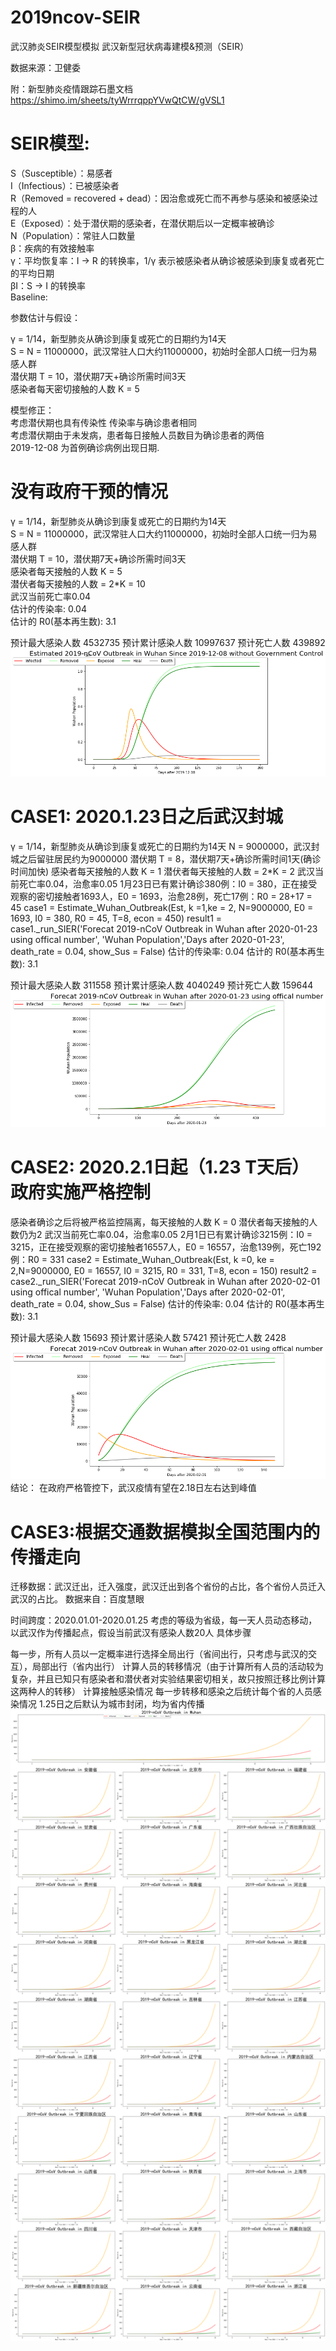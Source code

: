 # 2019ncov-SEIR
 武汉肺炎SEIR模型模拟
武汉新型冠状病毒建模&预测（SEIR）

数据来源：卫健委

附：新型肺炎疫情跟踪石墨文档 https://shimo.im/sheets/tyWrrrqppYVwQtCW/gVSL1
# SEIR模型:
S（Susceptible）：易感者  
I（Infectious）：已被感染者  
R（Removed = recovered + dead）：因治愈或死亡而不再参与感染和被感染过程的人  
E（Exposed）：处于潜伏期的感染者，在潜伏期后以一定概率被确诊  
N（Population）：常驻人口数量  
β：疾病的有效接触率  
γ：平均恢复率：I -> R 的转换率，1/γ 表示被感染者从确诊被感染到康复或者死亡的平均日期  
βI：S -> I 的转换率  
Baseline:

参数估计与假设：

γ = 1/14，新型肺炎从确诊到康复或死亡的日期约为14天  
S = N = 11000000，武汉常驻人口大约11000000，初始时全部人口统一归为易感人群  
潜伏期 T = 10，潜伏期7天+确诊所需时间3天  
感染者每天密切接触的人数 K = 5    

模型修正：    
考虑潜伏期也具有传染性 传染率与确诊患者相同    
考虑潜伏期由于未发病，患者每日接触人员数目为确诊患者的两倍  
2019-12-08 为首例确诊病例出现日期. 

# 没有政府干预的情况

γ = 1/14，新型肺炎从确诊到康复或死亡的日期约为14天  
S = N = 11000000，武汉常驻人口大约11000000，初始时全部人口统一归为易感人群  
潜伏期 T = 10，潜伏期7天+确诊所需时间3天  
感染者每天接触的人数 K = 5  
潜伏者每天接触的人数 = 2*K = 10  
武汉当前死亡率0.04  
估计的传染率: 0.04   
估计的 R0(基本再生数): 3.1  

预计最大感染人数  4532735
预计累计感染人数  10997637
预计死亡人数  439892
![不采取措施](https://github.com/slingling/2019ncov-SEIR/blob/master/results/origin-%E6%AD%A6%E6%B1%89.png?raw=true)
# CASE1: 2020.1.23日之后武汉封城

γ = 1/14，新型肺炎从确诊到康复或死亡的日期约为14天
N = 9000000，武汉封城之后留驻居民约为9000000
潜伏期 T = 8，潜伏期7天+确诊所需时间1天(确诊时间加快)
感染者每天接触的人数 K = 1
潜伏者每天接触的人数 = 2*K = 2
武汉当前死亡率0.04，治愈率0.05
1月23日已有累计确诊380例：I0 = 380，正在接受观察的密切接触者1693人，E0 = 1693，治愈28例，死亡17例：R0 = 28+17 = 45
case1 = Estimate_Wuhan_Outbreak(Est, k =1,ke = 2, N=9000000,
                E0 = 1693, I0 = 380, R0 = 45, T=8, econ = 450)
result1 = case1._run_SIER('Forecat 2019-nCoV Outbreak in Wuhan after 2020-01-23 using offical number',
        'Wuhan Population','Days after 2020-01-23', death_rate = 0.04, show_Sus = False)
估计的传染率: 0.04 
估计的 R0(基本再生数): 3.1

预计最大感染人数  311558
预计累计感染人数  4040249
预计死亡人数  159644
![case1](https://github.com/slingling/2019ncov-SEIR/blob/master/results/case1.png?raw=true)
# CASE2: 2020.2.1日起（1.23 T天后）政府实施严格控制

感染者确诊之后将被严格监控隔离，每天接触的人数 K = 0
潜伏者每天接触的人数仍为2
武汉当前死亡率0.04，治愈率0.05
2月1日已有累计确诊3215例：I0 = 3215，正在接受观察的密切接触者16557人，E0 = 16557，治愈139例，死亡192例：R0 = 331
case2 = Estimate_Wuhan_Outbreak(Est, k =0, ke = 2,N=9000000,
                E0 = 16557, I0 = 3215, R0 = 331, T=8, econ = 150)
result2 = case2._run_SIER('Forecat 2019-nCoV Outbreak in Wuhan after 2020-02-01 using offical number',
        'Wuhan Population','Days after 2020-02-01', death_rate = 0.04, show_Sus = False)
估计的传染率: 0.04 
估计的 R0(基本再生数): 3.1

预计最大感染人数  15693
预计累计感染人数  57421
预计死亡人数  2428
![case2](https://github.com/slingling/2019ncov-SEIR/blob/master/results/case2.png?raw=true)
结论： 在政府严格管控下，武汉疫情有望在2.18日左右达到峰值

# CASE3:根据交通数据模拟全国范围内的传播走向

迁移数据：武汉迁出，迁入强度，武汉迁出到各个省份的占比，各个省份人员迁入武汉的占比。
数据来自：百度慧眼

时间跨度：2020.01.01-2020.01.25
考虑的等级为省级，每一天人员动态移动，以武汉作为传播起点，假设当前武汉有感染人数20人
具体步骤

每一步，所有人员以一定概率进行选择全局出行（省间出行，只考虑与武汉的交互），局部出行（省内出行）
计算人员的转移情况（由于计算所有人员的活动较为复杂，并且已知只有感染者和潜伏者对实验结果密切相关，故只按照迁移比例计算这两种人的转移）
计算接触感染情况
每一步转移和感染之后统计每个省的人员感染情况
1.25日之后默认为城市封闭，均为省内传播
![case3](https://github.com/slingling/2019ncov-SEIR/blob/master/results/case3.png?raw=true)
